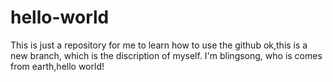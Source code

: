 # hello-world
This is just a repository for me to learn how to use the github 
ok,this is a new branch, which is the discription of myself. I'm blingsong, who is comes from earth,hello world!
